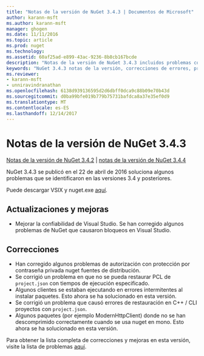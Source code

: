 ```yaml
---
title: "Notas de la versión de NuGet 3.4.3 | Documentos de Microsoft"
author: karann-msft
ms.author: karann-msft
manager: ghogen
ms.date: 11/11/2016
ms.topic: article
ms.prod: nuget
ms.technology: 
ms.assetid: 60af25ad-e899-43ac-9236-8b8cb167bcde
description: "Notas de la versión de NuGet 3.4.3 incluidos problemas conocidos, correcciones de errores, las funciones agregadas y dcr."
keywords: "NuGet 3.4.3 notas de la versión, correcciones de errores, problemas, conocidos agregan características, DCR"
ms.reviewer:
- karann-msft
- unniravindranathan
ms.openlocfilehash: 6138d939136595d2d6dbff0dca9c88b09e70b43d
ms.sourcegitcommit: d0ba99bfe019b779b75731bafdca8a37e35ef0d9
ms.translationtype: MT
ms.contentlocale: es-ES
ms.lasthandoff: 12/14/2017
---
```

# <a name="nuget-343-release-notes"></a>Notas de la versión de NuGet 3.4.3

[Notas de la versión de NuGet 3.4.2](../release-notes/nuget-3.4.2.md) | [notas de la versión de NuGet 3.4.4](../release-notes/nuget-3.4.4.md)

NuGet 3.4.3 se publicó en el 22 de abril de 2016 soluciona algunos problemas que se identificaron en las versiones 3.4 y posteriores.

Puede descargar VSIX y nuget.exe [aquí](https://dist.nuget.org/index.html).

## <a name="updates-and-improvements"></a>Actualizaciones y mejoras

* Mejorar la confiabilidad de Visual Studio. Se han corregido algunos problemas de NuGet que causaron bloqueos en Visual Studio.

## <a name="fixes"></a>Correcciones

* Han corregido algunos problemas de autorización con protección por contraseña privada nuget fuentes de distribución.
* Se corrigió un problema en que no se pueda restaurar PCL de `project.json` con tiempos de ejecución especificado.
* Algunos clientes se estaban ejecutando en errores intermitentes al instalar paquetes. Esto ahora se ha solucionado en esta versión.
* Se corrigió un problema que causó errores de restauración en C++ / CLI proyectos con `project.json`.
* Algunos paquetes (por ejemplo ModernHttpClient) donde no se han descomprimido correctamente cuando se usa nuget en mono. Esto ahora se ha solucionado en esta versión.

Para obtener la lista completa de correcciones y mejoras en esta versión, visite la lista de problemas [aquí](https://github.com/NuGet/Home/issues?q=is%3Aissue+milestone%3A3.4.3+is%3Aclosed).